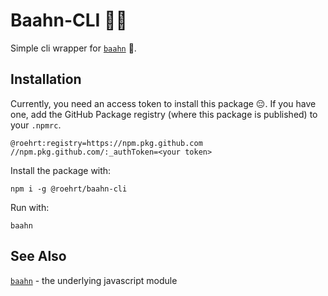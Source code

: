# Baahn-CLI 🧑‍💻

Simple cli wrapper for [`baahn`] 🚂.

## Installation
Currently, you need an access token to install this package 😔.
If you have one, add the GitHub Package registry (where this package
is published) to your `.npmrc`.
```
@roehrt:registry=https://npm.pkg.github.com
//npm.pkg.github.com/:_authToken=<your token>
```

Install the package with:
```shell
npm i -g @roehrt/baahn-cli
```

Run with:
```shell
baahn
```

## See Also

[`baahn`] - the underlying javascript module

[`baahn`]: https://github.com/roehrt/baahn
